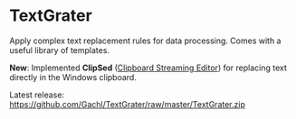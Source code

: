 # TextGrater
Apply complex text replacement rules for data processing. Comes with a useful library of templates.

**New**: Implemented **ClipSed** ([Clipboard Streaming Editor](https://github.com/Gachl/ClipSed)) for replacing text directly in the Windows clipboard.

Latest release: https://github.com/Gachl/TextGrater/raw/master/TextGrater.zip
